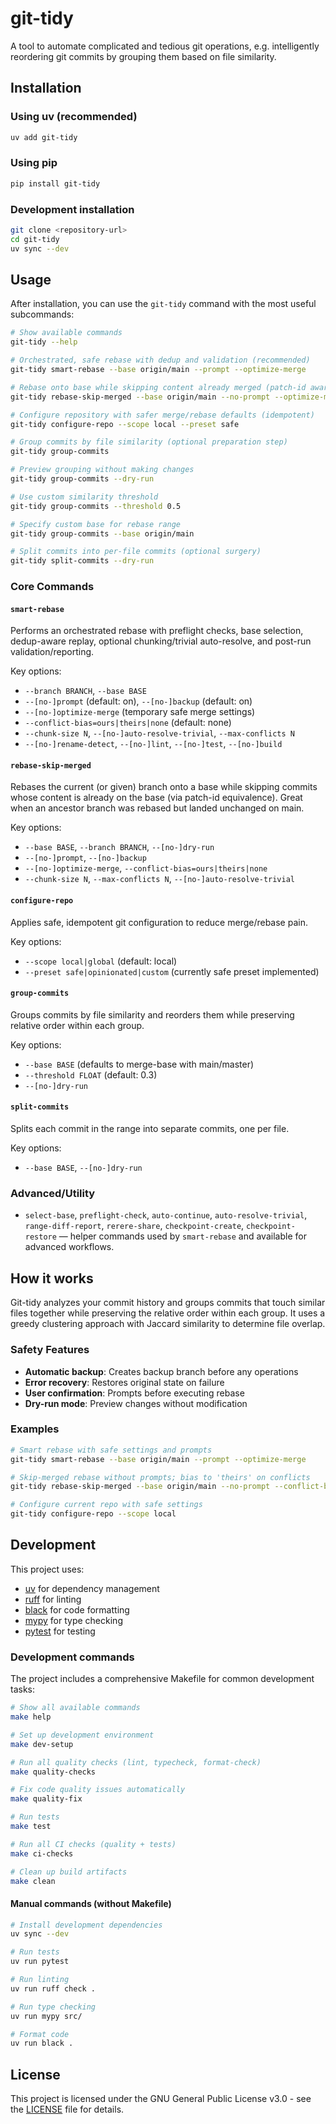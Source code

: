 # git-tidy

A tool to automate complicated and tedious git operations, e.g. intelligently reordering git commits by grouping them based on file similarity.

## Installation

### Using uv (recommended)

```bash
uv add git-tidy
```

### Using pip

```bash
pip install git-tidy
```

### Development installation

```bash
git clone <repository-url>
cd git-tidy
uv sync --dev
```

## Usage

After installation, you can use the `git-tidy` command with the most useful subcommands:

```bash
# Show available commands
git-tidy --help

# Orchestrated, safe rebase with dedup and validation (recommended)
git-tidy smart-rebase --base origin/main --prompt --optimize-merge

# Rebase onto base while skipping content already merged (patch-id aware)
git-tidy rebase-skip-merged --base origin/main --no-prompt --optimize-merge

# Configure repository with safer merge/rebase defaults (idempotent)
git-tidy configure-repo --scope local --preset safe

# Group commits by file similarity (optional preparation step)
git-tidy group-commits

# Preview grouping without making changes
git-tidy group-commits --dry-run

# Use custom similarity threshold
git-tidy group-commits --threshold 0.5

# Specify custom base for rebase range
git-tidy group-commits --base origin/main

# Split commits into per-file commits (optional surgery)
git-tidy split-commits --dry-run
```

### Core Commands

#### `smart-rebase`
Performs an orchestrated rebase with preflight checks, base selection, dedup-aware replay, optional chunking/trivial auto-resolve, and post-run validation/reporting.

Key options:
- `--branch BRANCH`, `--base BASE`
- `--[no-]prompt` (default: on), `--[no-]backup` (default: on)
- `--[no-]optimize-merge` (temporary safe merge settings)
- `--conflict-bias=ours|theirs|none` (default: none)
- `--chunk-size N`, `--[no-]auto-resolve-trivial`, `--max-conflicts N`
- `--[no-]rename-detect`, `--[no-]lint`, `--[no-]test`, `--[no-]build`

#### `rebase-skip-merged`
Rebases the current (or given) branch onto a base while skipping commits whose content is already on the base (via patch-id equivalence). Great when an ancestor branch was rebased but landed unchanged on main.

Key options:
- `--base BASE`, `--branch BRANCH`, `--[no-]dry-run`
- `--[no-]prompt`, `--[no-]backup`
- `--[no-]optimize-merge`, `--conflict-bias=ours|theirs|none`
- `--chunk-size N`, `--max-conflicts N`, `--[no-]auto-resolve-trivial`

#### `configure-repo`
Applies safe, idempotent git configuration to reduce merge/rebase pain.

Key options:
- `--scope local|global` (default: local)
- `--preset safe|opinionated|custom` (currently safe preset implemented)

#### `group-commits`
Groups commits by file similarity and reorders them while preserving relative order within each group.

Key options:
- `--base BASE` (defaults to merge-base with main/master)
- `--threshold FLOAT` (default: 0.3)
- `--[no-]dry-run`

#### `split-commits`
Splits each commit in the range into separate commits, one per file.

Key options:
- `--base BASE`, `--[no-]dry-run`

### Advanced/Utility
- `select-base`, `preflight-check`, `auto-continue`, `auto-resolve-trivial`, `range-diff-report`, `rerere-share`, `checkpoint-create`, `checkpoint-restore` — helper commands used by `smart-rebase` and available for advanced workflows.

## How it works

Git-tidy analyzes your commit history and groups commits that touch similar files together while preserving the relative order within each group. It uses a greedy clustering approach with Jaccard similarity to determine file overlap.

### Safety Features

- **Automatic backup**: Creates backup branch before any operations
- **Error recovery**: Restores original state on failure
- **User confirmation**: Prompts before executing rebase
- **Dry-run mode**: Preview changes without modification

### Examples
```bash
# Smart rebase with safe settings and prompts
git-tidy smart-rebase --base origin/main --prompt --optimize-merge

# Skip-merged rebase without prompts; bias to 'theirs' on conflicts
git-tidy rebase-skip-merged --base origin/main --no-prompt --conflict-bias=theirs

# Configure current repo with safe settings
git-tidy configure-repo --scope local
```

## Development

This project uses:
- [uv](https://github.com/astral-sh/uv) for dependency management
- [ruff](https://github.com/astral-sh/ruff) for linting
- [black](https://github.com/psf/black) for code formatting
- [mypy](https://github.com/python/mypy) for type checking
- [pytest](https://github.com/pytest-dev/pytest) for testing

### Development commands

The project includes a comprehensive Makefile for common development tasks:

```bash
# Show all available commands
make help

# Set up development environment
make dev-setup

# Run all quality checks (lint, typecheck, format-check)
make quality-checks

# Fix code quality issues automatically
make quality-fix

# Run tests
make test

# Run all CI checks (quality + tests)
make ci-checks

# Clean up build artifacts
make clean
```

#### Manual commands (without Makefile)

```bash
# Install development dependencies
uv sync --dev

# Run tests
uv run pytest

# Run linting
uv run ruff check .

# Run type checking
uv run mypy src/

# Format code
uv run black .
```

## License

This project is licensed under the GNU General Public License v3.0 - see the [LICENSE](LICENSE) file for details.
